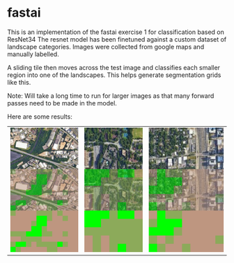 # fastai
This is an implementation of the fastai exercise 1 for classification based on ResNet34
The resnet model has been finetuned against a custom dataset of landscape categories. Images were collected from google maps and manually labelled.

A sliding tile then moves across the test image and classifies each smaller region into one of the landscapes.
This helps generate segmentation grids like this.

Note: Will take a long time to run for larger images as that many forward passes need to be made in the model.

Here are some results:
<table>
  <tr>
    <td><img src="https://github.com/bhushanap/fastai/raw/main/exercise1/landscapes/grid_1.png" alt="Image 1"></td>
    <td><img src="https://github.com/bhushanap/fastai/raw/main/exercise1/landscapes/grid_2.png" alt="Image 2"></td>
    <td><img src="https://github.com/bhushanap/fastai/raw/main/exercise1/landscapes/grid_3.png" alt="Image 3"></td>
  </tr>
</table>
